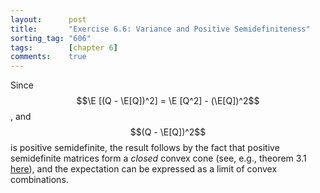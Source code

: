 ```yaml
---
layout:      post
title:       "Exercise 6.6: Variance and Positive Semidefiniteness"
sorting_tag: "606"
tags:        [chapter 6]
comments:    true
---
```


Since $$\E [(Q - \E[Q])^2] = \E [Q^2] - (\E[Q])^2$$, and $$(Q - \E[Q])^2$$ is
positive semidefinite, the result follows by the fact that positive semidefinite
matrices form a _closed_ convex cone (see, e.g., theorem 3.1
[here](https://www.damtp.cam.ac.uk/user/hf323/lent2017_topics_convex_optimisation/lecture3.pdf)),
and the expectation can be expressed as a limit of convex combinations.
